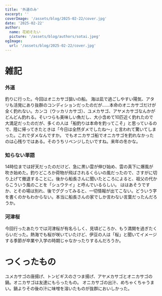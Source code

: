 ```yaml
---
title: '外道のみ'
excerpt: ''
coverImage: '/assets/blog/2025-02-22/cover.jpg'
date: '2025-02-22'
author:
  name: 花初そたい
  picture: '/assets/blog/authors/sotai.jpeg'
ogImage:
  url: '/assets/blog/2025-02-22/cover.jpg'
---
```

# 雑記
### 外道
釣りに行った。今回はオニカサゴ狙いの船。
海は凪で過ごしやすい陽気、アタリも活発にあり抜群のコンディションだったのだが……本命のオニカサゴだけが全く釣れない。カンコ（ウッカリカサゴ）、ユメカサゴ、アヤメカサゴなんかがどんどん釣れる。そいつらも美味しい魚だし、大小含めて10匹近く釣れたので大満足だったのだが、多くの人は「船釣りは本命を釣ってこそ」と思っているので、陸に帰ってきたときは「今日は全然ダメでしたね～」と言われて驚いてしまった。これでダメなんですか。
でもオニカサゴ船でオニカサゴを釣れなかったのは心残りではある。そのうちリベンジしたいですね。来年の冬かな。

### 知らない単語
14時位までは好天だったのだけど、急に黒い雲が伸び始め、雲の真下に爆風が吹き始めた。釣りどころか荷物が飛ばされるくらいの風だったので、さすがに切り上げて撤退することに。後から船長さんに聞いたところによると、祖父の代からこういう風のことを「シュウテイ」と呼んでいるらしい。
ははあそうですか、とその場は別れ、後でググってみると、一切情報が出てこない。どういう字を書くのかもわからない。本当に船長さんの家でしか言わない言葉だったんだろうか。

### 河津桜
今回行ったあたりでは河津桜が有名らしく、見頃どころか、もう満開を過ぎたくらいだった。熱海でも桜が咲いていたけど、伊豆の人は「桜」と聞いてイメージする季節が卒業や入学の時期じゃなかったりするんだろうか。

# つくったもの
ユメカサゴの唐揚げ、トンビギスのさつま揚げ、アヤメカサゴとオニカサゴの鍋。オニカサゴは友達にもらったもの。
オニカサゴの出汁、めちゃくちゃうまい。鍋よりその後の汁に味噌を溶いたものが抜群においしかった。